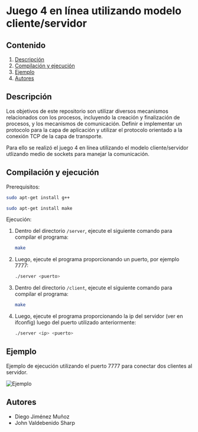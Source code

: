 # Juego 4 en línea utilizando modelo cliente/servidor

## Contenido

1. [Descripción](#descripción)
2. [Compilación y ejecución](#compilación-y-ejecución)
3. [Ejemplo](#ejemplo)
4. [Autores](#autores)

## Descripción

Los objetivos de este repositorio son utilizar diversos mecanismos relacionados con los procesos, incluyendo la creación y finalización de
procesos, y los mecanismos de comunicación. Definir e implementar un protocolo para la capa de aplicación y utilizar el protocolo orientado a la conexión TCP de la capa de transporte.

Para ello se realizó el juego 4 en línea utilizando el modelo cliente/servidor utlizando medio de sockets para manejar la comunicación.

## Compilación y ejecución

Prerequisitos:

   ```bash
   sudo apt-get install g++
   ```

   ```bash
   sudo apt-get install make
   ```
Ejecución:

1. Dentro del directorio `/server`, ejecute el siguiente comando para compilar el programa:

   ```bash
   make

2. Luego, ejecute el programa proporcionando un puerto, por ejemplo 7777:
   
   ```bash
   ./server <puerto>
   
3. Dentro del directorio `/client`, ejecute el siguiente comando para compilar el programa:

   ```bash
   make

4. Luego, ejecute el programa proporcionando la ip del servidor (ver en ifconfig) luego del puerto utilizado anteriormente:
   
   ```bash
   ./server <ip> <puerto>
   

## Ejemplo

Ejemplo de ejecución utilizando el puerto 7777 para conectar dos clientes al servidor.

![Ejemplo](https://i.imgur.com/aUGTAq3.png)

## Autores

- Diego Jiménez Muñoz
- John Valdebenido Sharp
